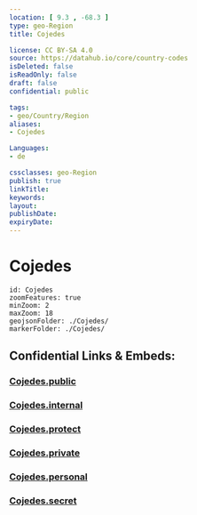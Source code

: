 ```yaml
---
location: [ 9.3 , -68.3 ] 
type: geo-Region
title: Cojedes

license: CC BY-SA 4.0
source: https://datahub.io/core/country-codes
isDeleted: false
isReadOnly: false
draft: false
confidential: public

tags:
- geo/Country/Region
aliases:
- Cojedes

Languages:
- de

cssclasses: geo-Region
publish: true
linkTitle: 
keywords: 
layout: 
publishDate: 
expiryDate: 
---
```


# Cojedes

```leaflet
id: Cojedes
zoomFeatures: true 
minZoom: 2 
maxZoom: 18
geojsonFolder: ./Cojedes/
markerFolder: ./Cojedes/
```


## Confidential Links & Embeds: 

### [Cojedes.public](/_public/\Earth\Continent\America~South\Venezuela\States~VenezuelaCojedes.public.md) 

### [Cojedes.internal](/_internal/\Earth\Continent\America~South\Venezuela\States~VenezuelaCojedes.internal.md) 

### [Cojedes.protect](/_protect/\Earth\Continent\America~South\Venezuela\States~VenezuelaCojedes.protect.md) 

### [Cojedes.private](/_private/\Earth\Continent\America~South\Venezuela\States~VenezuelaCojedes.private.md) 

### [Cojedes.personal](/_personal/\Earth\Continent\America~South\Venezuela\States~VenezuelaCojedes.personal.md) 

### [Cojedes.secret](/_secret/\Earth\Continent\America~South\Venezuela\States~VenezuelaCojedes.secret.md)

